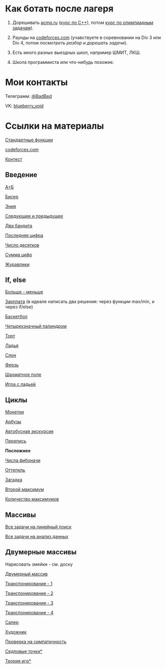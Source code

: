# Как ботать после лагеря

1) Дорешивать [acmp.ru](https://acmp.ru/) ([курс по C++](https://acmp.ru/asp/do/index.asp?main=course&id_course=1)), потом [курс по олимпиадным задачам](https://acmp.ru/asp/do/index.asp?main=course&id_course=2)).

2) Раунды на [codeforces.com](https://codeforces.com/contests) (учавствуете в соревновании на Div 3 или Div 4, потом *посмотреть разбор и дорешать задачи*).

3) Есть много разных выездных школ, например ШМИТ, ЛКШ.

4) Школа программиста или что-нибудь похожее.

# Мои контакты

Телеграмм: [@BadBed](https://t.me/BadBed)

VK: [blueberry_void](https://vk.com/blueberry_void)

# Ссылки на материалы

[Стандартные функции](https://acmp.ru/asp/do/index.asp?main=topic&id_course=1&id_section=1&id_topic=28)

[codeforces.com](https://codeforces.com/)

[Контест](https://codeforces.com/contests/496774)

## Введение 

[А+Б](https://acmp.ru/asp/do/index.asp?main=task&id_course=1&id_section=1&id_topic=26&id_problem=142)

[Бисер](https://acmp.ru/asp/do/index.asp?main=task&id_course=1&id_section=1&id_topic=26&id_problem=144)

[Эния](https://acmp.ru/asp/do/index.asp?main=task&id_course=1&id_section=1&id_topic=26&id_problem=145)

[Следующее и предыдущее](https://acmp.ru/asp/do/index.asp?main=task&id_course=1&id_section=1&id_topic=26&id_problem=152)

[Два бандита](https://acmp.ru/asp/do/index.asp?main=task&id_course=1&id_section=1&id_topic=26&id_problem=146)

[Последняя цифра](https://acmp.ru/asp/do/index.asp?main=task&id_course=1&id_section=1&id_topic=27&id_problem=153)

[Число десятков](https://acmp.ru/asp/do/index.asp?main=task&id_course=1&id_section=1&id_topic=27&id_problem=154)

[Сумма цифр](https://acmp.ru/asp/do/index.asp?main=task&id_course=1&id_section=1&id_topic=27&id_problem=155)

[Журавлики](https://acmp.ru/asp/do/index.asp?main=task&id_course=1&id_section=1&id_topic=28&id_problem=150)

## If, else

[Больше - меньше](https://acmp.ru/asp/do/index.asp?main=task&id_course=1&id_section=2&id_topic=29&id_problem=162)

[Зарплата](https://acmp.ru/asp/do/index.asp?main=task&id_course=1&id_section=2&id_topic=29&id_problem=165) (в идеале написать два решения: через функции max/min, и через if/else)

[Баскетбол](https://acmp.ru/asp/do/index.asp?main=task&id_course=1&id_section=2&id_topic=29&id_problem=166)

[Четырехзначный палиндром](https://acmp.ru/asp/do/index.asp?main=task&id_course=1&id_section=2&id_topic=29&id_problem=275)

[Торт](https://acmp.ru/asp/do/index.asp?main=task&id_course=1&id_section=2&id_topic=29&id_problem=167)

[Ладья](https://acmp.ru/asp/do/index.asp?main=task&id_course=1&id_section=2&id_topic=30&id_problem=184)

[Слон](https://acmp.ru/asp/do/index.asp?main=task&id_course=1&id_section=2&id_topic=30&id_problem=185)

[Ферзь](https://acmp.ru/asp/do/index.asp?main=task&id_course=1&id_section=2&id_topic=30&id_problem=186)

[Шахматное поле](https://acmp.ru/asp/do/index.asp?main=task&id_course=1&id_section=2&id_topic=30&id_problem=183)

[Игра с ладьей](https://acmp.ru/asp/do/index.asp?main=task&id_course=1&id_section=2&id_topic=30&id_problem=174)

## Циклы

[Монетки](https://acmp.ru/asp/do/index.asp?main=task&id_course=1&id_section=3&id_topic=33&id_problem=190)

[Арбузы](https://acmp.ru/asp/do/index.asp?main=task&id_course=1&id_section=3&id_topic=33&id_problem=191)

[Автобусная экскурсия](https://acmp.ru/asp/do/index.asp?main=task&id_course=1&id_section=3&id_topic=33&id_problem=193)

[Перепись](https://acmp.ru/asp/do/index.asp?main=task&id_course=1&id_section=3&id_topic=33&id_problem=194)

**Посложнее**

[Числа фибоначи](https://acmp.ru/asp/do/index.asp?main=task&id_course=1&id_section=3&id_topic=34&id_problem=208)

[Оттепель](https://acmp.ru/asp/do/index.asp?main=task&id_course=1&id_section=3&id_topic=33&id_problem=203)

[Загадка](https://acmp.ru/asp/do/index.asp?main=task&id_course=1&id_section=3&id_topic=33&id_problem=195)

[Второй максимум](https://acmp.ru/asp/do/index.asp?main=task&id_course=1&id_section=3&id_topic=35&id_problem=223)

[Количество максимумов](https://acmp.ru/asp/do/index.asp?main=task&id_course=1&id_section=3&id_topic=35&id_problem=224)

## Массивы

[Все задачи на линейный поиск](https://acmp.ru/asp/do/index.asp?main=task&id_course=1&id_section=5&id_topic=113)

[Все задачи на анализ данных](https://acmp.ru/asp/do/index.asp?main=topic&id_course=1&id_section=5&id_topic=114)

## Двумерные массивы

Нарисовать змейки - см. доску

[Двумерный массив](https://acmp.ru/asp/do/index.asp?main=task&id_course=1&id_section=8&id_topic=120&id_problem=741)

[Транспонирование - 1](https://acmp.ru/asp/do/index.asp?main=task&id_course=1&id_section=8&id_topic=120&id_problem=742)

[Транспонирование - 2](https://acmp.ru/asp/do/index.asp?main=task&id_course=1&id_section=8&id_topic=120&id_problem=743)

[Транспонирование - 3](https://acmp.ru/asp/do/index.asp?main=task&id_course=1&id_section=8&id_topic=120&id_problem=744)

[Транспонирование - 4](https://acmp.ru/asp/do/index.asp?main=task&id_course=1&id_section=8&id_topic=120&id_problem=745)

[Сапер](https://acmp.ru/asp/do/index.asp?main=task&id_course=1&id_section=8&id_topic=122&id_problem=754)

[Художник](https://acmp.ru/asp/do/index.asp?main=task&id_course=1&id_section=8&id_topic=122&id_problem=755)

[Проверка на симпатичность](https://acmp.ru/asp/do/index.asp?main=task&id_course=1&id_section=8&id_topic=122&id_problem=756)

[Седловые точки*](https://acmp.ru/asp/do/index.asp?main=task&id_course=1&id_section=8&id_topic=122&id_problem=757)

[Теория игр*](https://acmp.ru/asp/do/index.asp?main=task&id_course=1&id_section=8&id_topic=122&id_problem=758)

